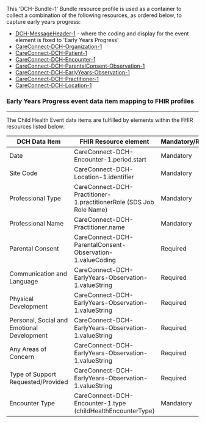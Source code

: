 This 'DCH-Bundle-1' Bundle resource profile is used as a container to collect a combination of the following resources, as ordered below, to capture early years progress:

- [DCH-MessageHeader-1] - where the coding and display for the event element is fixed to 'Early Years Progress'
- [CareConnect-DCH-Organization-1]
- [CareConnect-DCH-Patient-1]
- [CareConnect-DCH-Encounter-1]
- [CareConnect-DCH-ParentalConsent-Observation-1]
- [CareConnect-DCH-EarlyYears-Observation-1]
- [CareConnect-DCH-Practitioner-1]
- [CareConnect-DCH-Location-1]
                                                                                                   
### Early Years Progress event data item mapping to FHIR profiles ###
----------
The Child Health Event data items are fulfilled by elements within the FHIR resources listed below:

| DCH Data Item                              | FHIR Resource element                                               | Mandatory/Required/Optional |
|--------------------------------------------|---------------------------------------------------------------------|-----------------------------|
| Date                                       | CareConnect-DCH-Encounter-1.period.start                            | Mandatory                   |
| Site Code                                  | CareConnect-DCH-Location-1.identifier                               | Mandatory                   |
| Professional Type                          | CareConnect-DCH-Practitioner-1.practitionerRole (SDS Job Role Name) | Mandatory                   |
| Professional Name                          | CareConnect-DCH-Practitioner.name                                   | Mandatory                   |
| Parental Consent                           | CareConnect-DCH-ParentalConsent-Observation-1.valueCoding                        | Required                    |
| Communication and Language                 | CareConnect-DCH-EarlyYears-Observation-1.valueString                    | Required                    |
| Physical Development                       | CareConnect-DCH-EarlyYears-Observation-1.valueString                    | Required                    |
| Personal, Social and Emotional Development | CareConnect-DCH-EarlyYears-Observation-1.valueString                    | Required                    |
| Any Areas of Concern                       | CareConnect-DCH-EarlyYears-Observation-1.valueString                    | Required                    |
| Type of Support Requested/Provided         | CareConnect-DCH-EarlyYears-Observation-1.valueString                    | Required                    |
| Encounter Type                             | CareConnect-DCH-Encounter-1.type (childHealthEncounterType)         | Mandatory                   |

[DCH-MessageHeader-1]:dch-messageheader-1.html
[CareConnect-DCH-Organization-1]:careconnect-dch-organization-1.html
[CareConnect-DCH-Patient-1]:careconnect-dch-patient-1.html
[CareConnect-DCH-Encounter-1]:careconnect-dch-encounter-1.html
[CareConnect-DCH-ParentalConsent-Observation-1]:careconnect-dch-parentalconsent-observation-1.html
[CareConnect-DCH-EarlyYears-Observation-1]:careconnect-dch-earlyyears-observation-1.html
[CareConnect-DCH-Practitioner-1]:careconnect-dch-practitioner-1.html
[CareConnect-DCH-Location-1]:careconnect-dch-location-1.html

